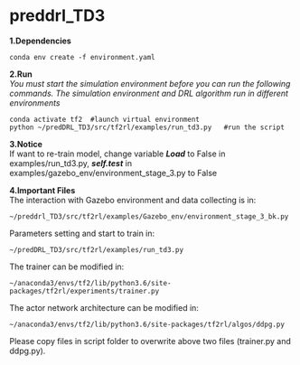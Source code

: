# preddrl_TD3

**1.Dependencies**  
``` 
conda env create -f environment.yaml  
``` 
**2.Run**  
_You must start the simulation environment before you can run the following commands. The simulation environment and DRL algorithm run in different environments_
``` 
conda activate tf2  #launch virtual environment
python ~/predDRL_TD3/src/tf2rl/examples/run_td3.py   #run the script
``` 

**3.Notice**  
If want to re-train model, change variable ***Load*** to False in examples/run_td3.py, ***self.test*** in examples/gazebo_env/environment_stage_3.py to False

**4.Important Files**  
The interaction with Gazebo environment and data collecting is in:
```
~/preddrl_TD3/src/tf2rl/examples/Gazebo_env/environment_stage_3_bk.py
```
Parameters setting and start to train in:
```
~/predDRL_TD3/src/tf2rl/examples/run_td3.py
```
The trainer can be modified in:
```
~/anaconda3/envs/tf2/lib/python3.6/site-packages/tf2rl/experiments/trainer.py
```
The actor network architecture can be modified in: 
```
~/anaconda3/envs/tf2/lib/python3.6/site-packages/tf2rl/algos/ddpg.py
```


Please copy files in script folder to overwrite above two files (trainer.py and ddpg.py).


